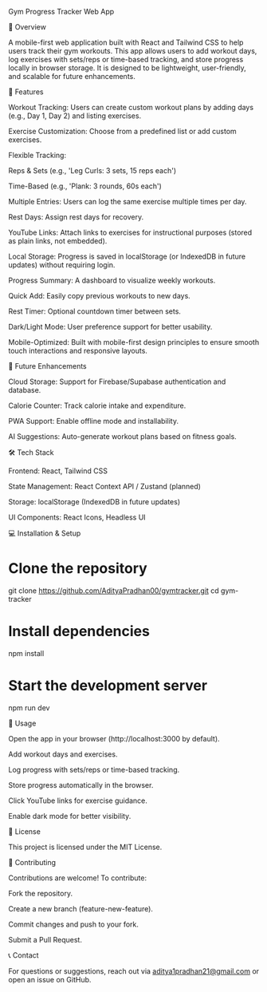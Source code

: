 Gym Progress Tracker Web App

🚀 Overview

A mobile-first web application built with React and Tailwind CSS to help users track their gym workouts. This app allows users to add workout days, log exercises with sets/reps or time-based tracking, and store progress locally in browser storage. It is designed to be lightweight, user-friendly, and scalable for future enhancements.

🎯 Features

Workout Tracking: Users can create custom workout plans by adding days (e.g., Day 1, Day 2) and listing exercises.

Exercise Customization: Choose from a predefined list or add custom exercises.

Flexible Tracking:

Reps & Sets (e.g., 'Leg Curls: 3 sets, 15 reps each')

Time-Based (e.g., 'Plank: 3 rounds, 60s each')

Multiple Entries: Users can log the same exercise multiple times per day.

Rest Days: Assign rest days for recovery.

YouTube Links: Attach links to exercises for instructional purposes (stored as plain links, not embedded).

Local Storage: Progress is saved in localStorage (or IndexedDB in future updates) without requiring login.

Progress Summary: A dashboard to visualize weekly workouts.

Quick Add: Easily copy previous workouts to new days.

Rest Timer: Optional countdown timer between sets.

Dark/Light Mode: User preference support for better usability.

Mobile-Optimized: Built with mobile-first design principles to ensure smooth touch interactions and responsive layouts.

🔮 Future Enhancements

Cloud Storage: Support for Firebase/Supabase authentication and database.

Calorie Counter: Track calorie intake and expenditure.

PWA Support: Enable offline mode and installability.

AI Suggestions: Auto-generate workout plans based on fitness goals.

🛠️ Tech Stack

Frontend: React, Tailwind CSS

State Management: React Context API / Zustand (planned)

Storage: localStorage (IndexedDB in future updates)

UI Components: React Icons, Headless UI

💻 Installation & Setup

# Clone the repository

git clone https://github.com/AdityaPradhan00/gymtracker.git
cd gym-tracker

# Install dependencies

npm install

# Start the development server

npm run dev

🚀 Usage

Open the app in your browser (http://localhost:3000 by default).

Add workout days and exercises.

Log progress with sets/reps or time-based tracking.

Store progress automatically in the browser.

Click YouTube links for exercise guidance.

Enable dark mode for better visibility.

📜 License

This project is licensed under the MIT License.

🤝 Contributing

Contributions are welcome! To contribute:

Fork the repository.

Create a new branch (feature-new-feature).

Commit changes and push to your fork.

Submit a Pull Request.

📞 Contact

For questions or suggestions, reach out via aditya1pradhan21@gmail.com or open an issue on GitHub.
